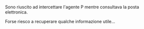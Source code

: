 Sono riuscito ad intercettare l'agente P mentre consultava la posta elettronica.

Forse riesco a recuperare qualche informazione utile...
